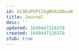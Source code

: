 ```yaml
---
id: kS3EuPVP1lbgWVXzDDuxW
title: Journal
desc: ''
updated: 1640447126378
created: 1640447126378
stub: true
---
```


